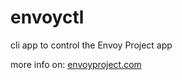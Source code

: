 # envoyctl
cli app to control the Envoy Project app

more info on: [envoyproject.com](http://envoyproject.com)
